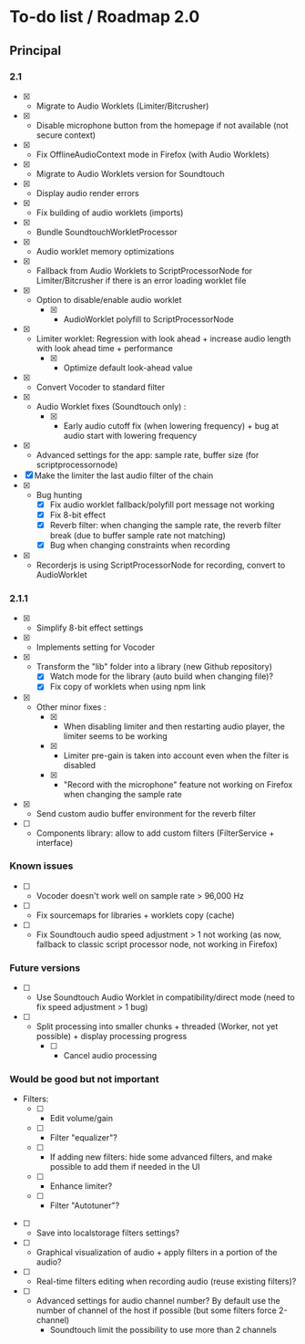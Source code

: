 # To-do list / Roadmap 2.0


## Principal

### 2.1

* [x] - Migrate to Audio Worklets (Limiter/Bitcrusher)
* [x] - Disable microphone button from the homepage if not available (not secure context)
* [x] - Fix OfflineAudioContext mode in Firefox (with Audio Worklets)
* [x] - Migrate to Audio Worklets version for Soundtouch
* [x] - Display audio render errors
* [x] - Fix building of audio worklets (imports)
* [x] - Bundle SoundtouchWorkletProcessor
* [x] - Audio worklet memory optimizations
* [x] - Fallback from Audio Worklets to ScriptProcessorNode for Limiter/Bitcrusher if there is an error loading worklet file
* [x] - Option to disable/enable audio worklet
    * [x] - AudioWorklet polyfill to ScriptProcessorNode
* [x] - Limiter worklet: Regression with look ahead + increase audio length with look ahead time + performance
    * [x] - Optimize default look-ahead value
* [x] - Convert Vocoder to standard filter
* [x] - Audio Worklet fixes (Soundtouch only) :
    * [x] - Early audio cutoff fix (when lowering frequency) + bug at audio start with lowering frequency
* [x] - Advanced settings for the app: sample rate, buffer size (for scriptprocessornode)
* [x] Make the limiter the last audio filter of the chain
* [x] - Bug hunting
    * [x] Fix audio worklet fallback/polyfill port message not working
    * [x] Fix 8-bit effect
    * [x] Reverb filter: when changing the sample rate, the reverb filter break (due to buffer sample rate not matching)
    * [x] Bug when changing constraints when recording
* [x] - Recorderjs is using ScriptProcessorNode for recording, convert to AudioWorklet

### 2.1.1

* [x] - Simplify 8-bit effect settings
* [x] - Implements setting for Vocoder
* [x] - Transform the "lib" folder into a library (new Github repository)
    * [x] Watch mode for the library (auto build when changing file)?
    * [x] Fix copy of worklets when using npm link
* [x] - Other minor fixes :
    * [x] - When disabling limiter and then restarting audio player, the limiter seems to be working
    * [x] - Limiter pre-gain is taken into account even when the filter is disabled
    * [x] - "Record with the microphone" feature not working on Firefox when changing the sample rate
* [x] - Send custom audio buffer environment for the reverb filter
* [ ] - Components library: allow to add custom filters (FilterService + interface)

### Known issues

* [ ] - Vocoder doesn't work well on sample rate > 96,000 Hz
* [ ] - Fix sourcemaps for libraries + worklets copy (cache)
* [ ] - Fix Soundtouch audio speed adjustment > 1 not working (as now, fallback to classic script processor node, not working in Firefox)

### Future versions

* [ ] - Use Soundtouch Audio Worklet in compatibility/direct mode (need to fix speed adjustment > 1 bug)
* [ ] - Split processing into smaller chunks + threaded (Worker, not yet possible) + display processing progress
    * [ ] - Cancel audio processing

### Would be good but not important

* Filters:
    * [ ] - Edit volume/gain
    * [ ] - Filter "equalizer"?
    * [ ] - If adding new filters: hide some advanced filters, and make possible to add them if needed in the UI
    * [ ] - Enhance limiter?
    * [ ] - Filter "Autotuner"?
* [ ] - Save into localstorage filters settings?
* [ ] - Graphical visualization of audio + apply filters in a portion of the audio?
* [ ] - Real-time filters editing when recording audio (reuse existing filters)?
* [ ] - Advanced settings for audio channel number? By default use the number of channel of the host if possible (but some filters force 2-channel)
    * Soundtouch limit the possibility to use more than 2 channels
